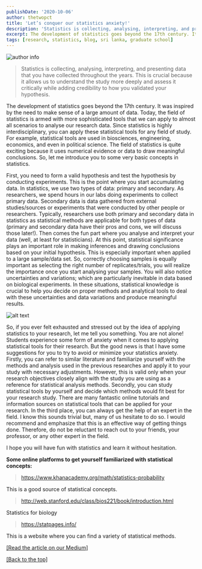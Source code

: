 ```yaml
---
publishDate: '2020-10-06'
author: thetwopct
title: 'Let’s conquer our statistics anxiety!'
description: 'Statistics is collecting, analysing, interpreting, and presenting data that you have collected throughout the years.'
excerpt: The development of statistics goes beyond the 17th century. It was inspired by the need to make sense of a large amount of data.
tags: [research, statistics, blog, sri lanka, graduate school]
---
```

![author info](https://miro.medium.com/v2/resize:fit:720/format:webp/1*bx1uRSl6k91rEk4r1i5pDg.png)

>Statistics is collecting, analysing, interpreting, and presenting data that you have collected throughout the years. This is crucial because it allows us to understand the study more deeply and assess it critically while adding credibility to how you validated your hypothesis. 

The development of statistics goes beyond the 17th century. It was inspired by the need to make sense of a large amount of data. Today, the field of statistics is armed with more sophisticated tools that we can apply to almost all scenarios to analyse our research data. Since statistics is highly interdisciplinary, you can apply these statistical tools for any field of study. For example, statistical tools are used in biosciences, engineering, economics, and even in political science. The field of statistics is quite exciting because it uses numerical evidence or data to draw meaningful conclusions. So, let me introduce you to some very basic concepts in statistics.

First, you need to form a valid hypothesis and test the hypothesis by conducting experiments. This is the point where you start accumulating data. In statistics, we use two types of data: primary and secondary. As researchers, we spend hours in our labs doing experiments to collect primary data. Secondary data is data gathered from external studies/sources or experiments that were conducted by other people or researchers. Typically, researchers use both primary and secondary data in statistics as statistical methods are applicable for both types of data (primary and secondary data have their pros and cons, we will discuss those later!). Then comes the fun part where you analyse and interpret your data (well, at least for statisticians). At this point, statistical significance plays an important role in making inferences and drawing conclusions based on your initial hypothesis. This is especially important when applied to a large sample/data set. So, correctly choosing samples is equally important as selecting the right number of replicates/trials, you will realize the importance once you start analysing your samples. You will also notice uncertainties and variations; which are particularly inevitable in data based on biological experiments. In these situations, statistical knowledge is crucial to help you decide on proper methods and analytical tools to deal with these uncertainties and data variations and produce meaningful results.

![alt text](https://miro.medium.com/v2/resize:fit:640/format:webp/1*R4oT0sHiYcMS6hf-HBfLjw.png)

So, if you ever felt exhausted and stressed out by the idea of applying statistics to your research, let me tell you something. You are not alone! Students experience some form of anxiety when it comes to applying statistical tools for their research. But the good news is that I have some suggestions for you to try to avoid or minimize your statistics anxiety. Firstly, you can refer to similar literature and familiarize yourself with the methods and analysis used in the previous researches and apply it to your study with necessary adjustments. However, this is valid only when your research objectives closely align with the study you are using as a reference for statistical analysis methods. Secondly, you can study statistical tools by yourself and decide which methods would fit best for your research study. There are many fantastic online tutorials and information sources on statistical tools that can be applied for your research. In the third place, you can always get the help of an expert in the field. I know this sounds trivial but, many of us hesitate to do so. I would recommend and emphasize that this is an effective way of getting things done. Therefore, do not be reluctant to reach out to your friends, your professor, or any other expert in the field.

I hope you will have fun with statistics and learn it without hesitation.

**Some online platforms to get yourself familiarized with statistical concepts:**

>https://www.khanacademy.org/math/statistics-probability

This is a good source of statistical concepts.

>http://web.stanford.edu/class/bios221/book/introduction.html

Statistics for biology

>https://statpages.info/

This is a website where you can find a variety of statistical methods.

[[Read the article on our Medium]](https://benzymeventures.medium.com/lets-conquer-our-statistics-anxiety-d2d298269bf7)

[[Back to the top]](#top)
